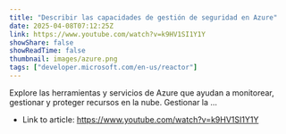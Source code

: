 ```yaml
---
title: "Describir las capacidades de gestión de seguridad en Azure"
date: 2025-04-08T07:12:25Z
link: https://www.youtube.com/watch?v=k9HV1SI1Y1Y
showShare: false
showReadTime: false
thumbnail: images/azure.png
tags: ["developer.microsoft.com/en-us/reactor"]
---
```

Explore las herramientas y servicios de Azure que ayudan a monitorear, gestionar y proteger recursos en la nube. Gestionar la ...

- Link to article: https://www.youtube.com/watch?v=k9HV1SI1Y1Y